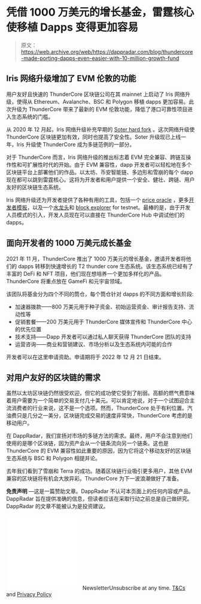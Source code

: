 # 凭借 1000 万美元的增长基金，雷霆核心使移植 Dapps 变得更加容易

> 原文：<https://web.archive.org/web/https://dappradar.com/blog/thundercore-made-porting-dapps-even-easier-with-10-million-growth-fund>

## Iris 网络升级增加了 EVM 伦敦的功能

用户友好且快速的 ThunderCore 区块链公司在其 mainnet 上启动了 Iris 网络升级，使得从 Ethereum、Avalanche、BSC 和 Polygon 移植 dapps 更加容易。此次升级为 ThunderCore 带来了最新的 EVM 伦敦功能，降低了港口可靠性项目进入生态系统的门槛。

从 2020 年 12 月起，Iris 网络升级补充早期的 [Soter hard fork](https://web.archive.org/web/20221127145334/https://medium.com/thundercore/announcement-on-soter-hard-fork-on-thundercore-mainnet-8e8797676684) 。这次网络升级使 ThunderCore 区块链更加有效，同时也提高了安全性。Soter 升级现已上线一年，Iris 升级使 ThunderCore 成为多链范例的一部分。

对于 ThunderCore 而言，Iris 网络升级的推出标志着 EVM 完全兼容、跨链互操作性和可扩展性时代的开始。由于 EVM 兼容性，dapp 开发者可以轻松地在多个区块链平台上部署他们的作品。以太坊、币安智能链、多边形和雪崩的每个 dapp 现在都可以跳到雷霆核心。这将为开发者和用户提供一个安全、健壮、跨链、用户友好的区块链生态系统。

Iris 网络升级还为开发者提供了各种有用的工具，包括一个 [price oracle](https://web.archive.org/web/20221127145334/https://medium.com/thundercore/introducing-thundercore-oracle-a-service-to-assist-smart-contracts-in-managing-off-chain-data-9f1898196a67) ，更多[开发者模板](https://web.archive.org/web/20221127145334/https://docs.developers.thundercore.com/)，以及一个[水龙头](https://web.archive.org/web/20221127145334/https://faucet-testnet.thundercore.com/)和 [block explorer](https://web.archive.org/web/20221127145334/https://explorer-testnet.thundercore.com/) for testnet。最棒的是，由于开发人员模式的引入，开发人员现在可以直接在 ThunderCore Hub 中调试他们的 dapps。

## 面向开发者的 1000 万美元成长基金

2021 年 11 月，ThunderCore 推出了 1000 万美元的增长基金，邀请开发者将他们的 dapps 转移到快速增长的 T2 thunder core 生态系统。该生态系统已经有了丰富的 DeFi 和 NFT 项目，他们现在想培养一个更加多样化的产品。ThunderCore 将重点放在 GameFi 和元宇宙领域。

该团队将基金分为四个不同的筒仓，每个筒仓针对 dapps 的不同方面和增长阶段:

*   加速器拨款——800 万美元用于种子资金、初始运营资金、审计报告支持、流动性等
*   促销套餐——200 万美元用于 ThunderCore 媒体宣传和 ThunderCore 中心的优先位置
*   技术支持——Dapp 开发者可以通过私人聊天获得 ThunderCore 团队的支持
*   运营咨询——商业和营销建议、市场分析以及生态系统内可能的合作

开发者可以在这里申请资助。申请期将于 2022 年 12 月 21 日结束。

## 对用户友好的区块链的需求

虽然以太坊区块链仍然很受欢迎，但它的成功使它受到了削弱。高额的燃气费意味着用户需要为一个简单的交易支付几十美元。可以肯定地说，对于一个试图迎合主流消费者的行业来说，这不是一个选项。然而，ThunderCore 处于有利位置。汽油费只是几分之一美分，区块链完成交易的速度非常快，ThunderCore 考虑的是移动用户。

在 DappRadar，我们宣扬对市场的多链方法的需求。最终，用户不会注意到他们使用的是哪个区块链，因为资产会从一个链条流向另一个链条。这也是 ThunderCore 的 EVM 兼容性如此重要的原因，因为它将这个移动友好的区块链生态系统与 BSC 和 Polygon 相提并论。

去年我们看到了雪崩和 Terra 的成功。随着区块链行业吸引更多用户，其他 EVM 兼容的区块链将有机会大放异彩。ThunderCore 为下一波浪潮做好了准备。

**免责声明** —这是一篇赞助文章。DappRadar 不认可本页面上的任何内容或产品。DappRadar 旨在提供准确的信息，但读者应该在采取行动之前总是自己做研究。DappRadar 的文章不能被认为是投资建议。

![](img/6d5a4a2d609c56e1a5771717e54ba759.png) NewsletterUnsubscribe at any time. [T&Cs](https://web.archive.org/web/20221127145334/https://dappradar.com/terms) and [Privacy Policy](https://web.archive.org/web/20221127145334/https://dappradar.com/privacy-policy)